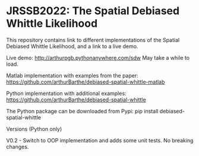 # JRSSB2022: The Spatial Debiased Whittle Likelihood
This repository contains link to different implementations of the Spatial Debiased Whittle Likelihood, and a link to a live demo.

Live demo: http://arthurpgb.pythonanywhere.com/sdw
May take a while to load.

Matlab implementation with examples from the paper: https://github.com/arthurBarthe/debiased-spatial-whittle-matlab

Python implementation with additional examples: https://github.com/arthurBarthe/debiased-spatial-whittle

The Python package can be downloaded from Pypi: pip install debiased-spatial-whittle



Versions (Python only)

V0.2 - Switch to OOP implementation and adds some unit tests. No breaking changes.
